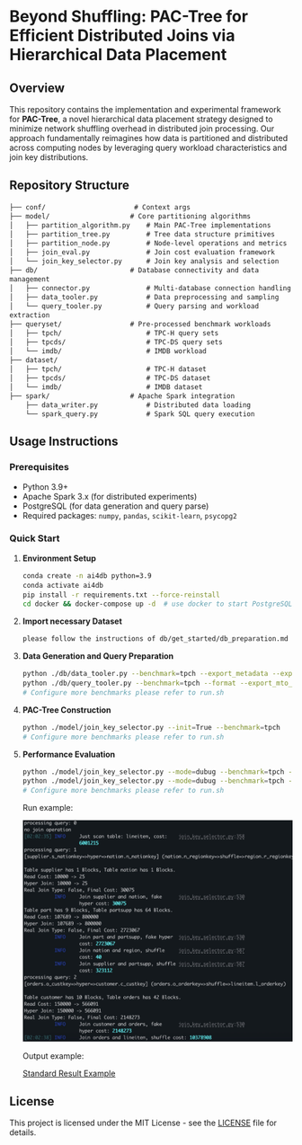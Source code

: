 # Beyond Shuffling: PAC-Tree for Efficient Distributed Joins via Hierarchical Data Placement

## Overview

This repository contains the implementation and experimental framework for **PAC-Tree**, a novel hierarchical data placement strategy designed to minimize network shuffling overhead in distributed join processing. Our approach fundamentally reimagines how data is partitioned and distributed across computing nodes by leveraging query workload characteristics and join key distributions.


## Repository Structure

```
├── conf/                      # Context args
├── model/                    # Core partitioning algorithms
│   ├── partition_algorithm.py    # Main PAC-Tree implementations
│   ├── partition_tree.py         # Tree data structure primitives
│   ├── partition_node.py         # Node-level operations and metrics
│   ├── join_eval.py              # Join cost evaluation framework
│   └── join_key_selector.py      # Join key analysis and selection
├── db/                       # Database connectivity and data management
│   ├── connector.py              # Multi-database connection handling
│   ├── data_tooler.py            # Data preprocessing and sampling
│   └── query_tooler.py           # Query parsing and workload extraction
├── queryset/                 # Pre-processed benchmark workloads
│   ├── tpch/                     # TPC-H query sets
│   ├── tpcds/                    # TPC-DS query sets
│   └── imdb/                     # IMDB workload 
├── dataset/
│   ├── tpch/                     # TPC-H dataset
│   ├── tpcds/                    # TPC-DS dataset
│   └── imdb/                     # IMDB dataset
├── spark/                    # Apache Spark integration
    ├── data_writer.py            # Distributed data loading
    └── spark_query.py            # Spark SQL query execution
```

## Usage Instructions

### Prerequisites
- Python 3.9+
- Apache Spark 3.x (for distributed experiments)
- PostgreSQL (for data generation and query parse)
- Required packages: `numpy`, `pandas`, `scikit-learn`, `psycopg2`

### Quick Start

1. **Environment Setup**
   ```bash
   conda create -n ai4db python=3.9
   conda activate ai4db
   pip install -r requirements.txt --force-reinstall
   cd docker && docker-compose up -d  # use docker to start PostgreSQL and Spark services (It is recommended to manually install a Spark cluster on multiple real machines.)
   ```

2. **Import necessary Dataset**
   ```txt
   please follow the instructions of db/get_started/db_preparation.md
   ```

3. **Data Generation and Query Preparation**
   ```bash
   python ./db/data_tooler.py --benchmark=tpch --export_metadata --export_csv
   python ./db/query_tooler.py --benchmark=tpch --format --export_mto_paw_queries --export_pac_queries
   # Configure more benchmarks please refer to run.sh
   ```

4. **PAC-Tree Construction**
   ```bash
   python ./model/join_key_selector.py --init=True --benchmark=tpch
   # Configure more benchmarks please refer to run.sh
   ```

5. **Performance Evaluation**
   ```bash
   python ./model/join_key_selector.py --mode=dubug --benchmark=tpch --command=0
   python ./model/join_key_selector.py --mode=dubug --benchmark=tpch --command=1
   # Configure more benchmarks please refer to run.sh
   ```

   Run example:

   ![Running Example](./examples/run_example1.jpg)

   Output example:
   
   [Standard Result Example](./example/run_example2.json)


## License

This project is licensed under the MIT License - see the [LICENSE](LICENSE) file for details.
